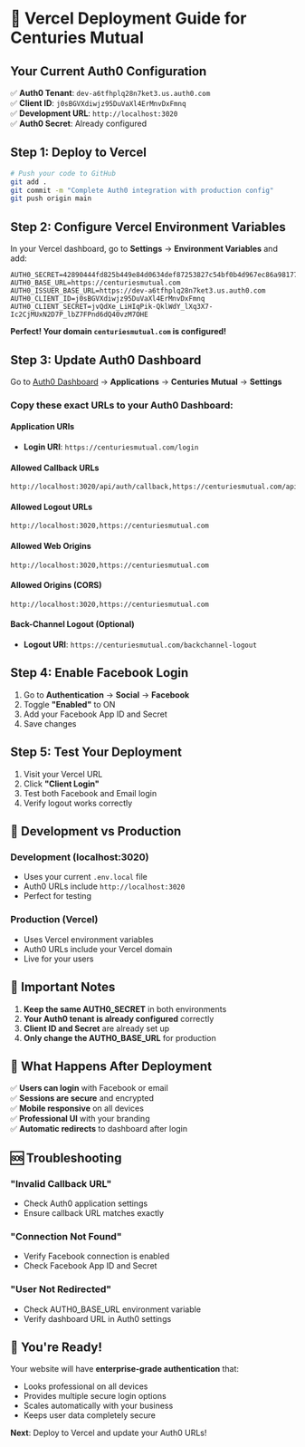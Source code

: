 # 🚀 Vercel Deployment Guide for Centuries Mutual

## Your Current Auth0 Configuration

✅ **Auth0 Tenant**: `dev-a6tfhplq28n7ket3.us.auth0.com`  
✅ **Client ID**: `j0sBGVXdiwjz95DuVaXl4ErMnvDxFmnq`  
✅ **Development URL**: `http://localhost:3020`  
✅ **Auth0 Secret**: Already configured  

## Step 1: Deploy to Vercel

```bash
# Push your code to GitHub
git add .
git commit -m "Complete Auth0 integration with production config"
git push origin main
```

## Step 2: Configure Vercel Environment Variables

In your Vercel dashboard, go to **Settings** → **Environment Variables** and add:

```
AUTH0_SECRET=42890444fd825b449e84d0634def87253827c54bf0b4d967ec86a98177eafe84
AUTH0_BASE_URL=https://centuriesmutual.com
AUTH0_ISSUER_BASE_URL=https://dev-a6tfhplq28n7ket3.us.auth0.com
AUTH0_CLIENT_ID=j0sBGVXdiwjz95DuVaXl4ErMnvDxFmnq
AUTH0_CLIENT_SECRET=jvQdXe_LiHIqPik-QklWdY_lXq3X7-Ic2CjMUxN2D7P_lbZ7FPnd6dQ40vzM7OHE
```

**Perfect! Your domain `centuriesmutual.com` is configured!**

## Step 3: Update Auth0 Dashboard

Go to [Auth0 Dashboard](https://manage.auth0.com) → **Applications** → **Centuries Mutual** → **Settings**

### Copy these exact URLs to your Auth0 Dashboard:

#### **Application URIs**
- **Login URI**: `https://centuriesmutual.com/login`

#### **Allowed Callback URLs**
```
http://localhost:3020/api/auth/callback,https://centuriesmutual.com/api/auth/callback
```

#### **Allowed Logout URLs**
```
http://localhost:3020,https://centuriesmutual.com
```

#### **Allowed Web Origins**
```
http://localhost:3020,https://centuriesmutual.com
```

#### **Allowed Origins (CORS)**
```
http://localhost:3020,https://centuriesmutual.com
```

#### **Back-Channel Logout (Optional)**
- **Logout URI**: `https://centuriesmutual.com/backchannel-logout`

## Step 4: Enable Facebook Login

1. Go to **Authentication** → **Social** → **Facebook**
2. Toggle **"Enabled"** to ON
3. Add your Facebook App ID and Secret
4. Save changes

## Step 5: Test Your Deployment

1. Visit your Vercel URL
2. Click **"Client Login"**
3. Test both Facebook and Email login
4. Verify logout works correctly

## 🔧 Development vs Production

### Development (localhost:3020)
- Uses your current `.env.local` file
- Auth0 URLs include `http://localhost:3020`
- Perfect for testing

### Production (Vercel)
- Uses Vercel environment variables
- Auth0 URLs include your Vercel domain
- Live for your users

## 🚨 Important Notes

1. **Keep the same AUTH0_SECRET** in both environments
2. **Your Auth0 tenant is already configured** correctly
3. **Client ID and Secret** are already set up
4. **Only change the AUTH0_BASE_URL** for production

## 🎯 What Happens After Deployment

✅ **Users can login** with Facebook or email  
✅ **Sessions are secure** and encrypted  
✅ **Mobile responsive** on all devices  
✅ **Professional UI** with your branding  
✅ **Automatic redirects** to dashboard after login  

## 🆘 Troubleshooting

### "Invalid Callback URL"
- Check Auth0 application settings
- Ensure callback URL matches exactly

### "Connection Not Found"
- Verify Facebook connection is enabled
- Check Facebook App ID and Secret

### "User Not Redirected"
- Check AUTH0_BASE_URL environment variable
- Verify dashboard URL in Auth0 settings

## 🎉 You're Ready!

Your website will have **enterprise-grade authentication** that:
- Looks professional on all devices
- Provides multiple secure login options
- Scales automatically with your business
- Keeps user data completely secure

**Next**: Deploy to Vercel and update your Auth0 URLs!
